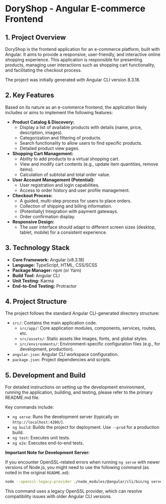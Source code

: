 # DoryShop - Angular E-commerce Frontend

## 1. Project Overview

DoryShop is the frontend application for an e-commerce platform, built with Angular. It aims to provide a responsive, user-friendly, and interactive online shopping experience. This application is responsible for presenting products, managing user interactions such as shopping cart functionality, and facilitating the checkout process.

The project was initially generated with Angular CLI version 8.3.18.

## 2. Key Features

Based on its nature as an e-commerce frontend, the application likely includes or aims to implement the following features:

*   **Product Catalog & Discovery:**
    *   Display a list of available products with details (name, price, description, images).
    *   Categorization and filtering of products.
    *   Search functionality to allow users to find specific products.
    *   Detailed product view pages.
*   **Shopping Cart Management:**
    *   Ability to add products to a virtual shopping cart.
    *   View and modify cart contents (e.g., update item quantities, remove items).
    *   Calculation of subtotal and total order value.
*   **User Account Management (Potential):**
    *   User registration and login capabilities.
    *   Access to order history and user profile management.
*   **Checkout Process:**
    *   A guided, multi-step process for users to place orders.
    *   Collection of shipping and billing information.
    *   (Potentially) Integration with payment gateways.
    *   Order confirmation display.
*   **Responsive Design:**
    *   The user interface should adapt to different screen sizes (desktop, tablet, mobile) for a consistent experience.

## 3. Technology Stack

*   **Core Framework:** Angular (v8.3.18)
*   **Language:** TypeScript, HTML, CSS/SCSS
*   **Package Manager:** npm (or Yarn)
*   **Build Tool:** Angular CLI
*   **Unit Testing:** Karma
*   **End-to-End Testing:** Protractor

## 4. Project Structure

The project follows the standard Angular CLI-generated directory structure:

*   `src/`: Contains the main application code.
    *   `src/app/`: Core application modules, components, services, routes, etc.
    *   `src/assets/`: Static assets like images, fonts, and global styles.
    *   `src/environments/`: Environment-specific configuration files (e.g., for development, production).
*   `angular.json`: Angular CLI workspace configuration.
*   `package.json`: Project dependencies and scripts.

## 5. Development and Build

For detailed instructions on setting up the development environment, running the application, building, and testing, please refer to the primary README.md file.

Key commands include:
*   `ng serve`: Runs the development server (typically on `http://localhost:4200/`).
*   `ng build`: Builds the project for deployment. Use `--prod` for a production build.
*   `ng test`: Executes unit tests.
*   `ng e2e`: Executes end-to-end tests.

**Important Note for Development Server:**

If you encounter OpenSSL-related errors when running `ng serve` with newer versions of Node.js, you might need to use the following command (as noted in the original `README.md`):

```bash
node --openssl-legacy-provider ./node_modules/@angular/cli/bin/ng serve
```
This command uses a legacy OpenSSL provider, which can resolve compatibility issues with older Angular CLI versions.